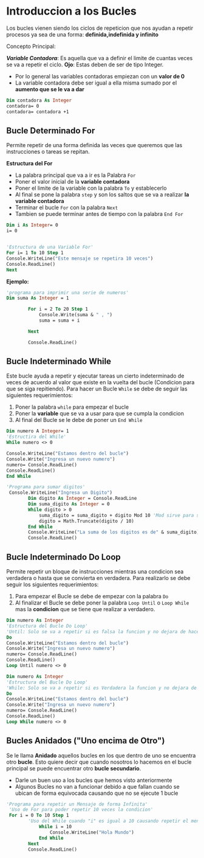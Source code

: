 # Introduccion a los Bucles
Los bucles vienen siendo los ciclos de repeticion que nos ayudan a repetir procesos ya sea de una forma: **definida,indefinida y infinito**

Concepto Principal:

**_Variable Contadora_**: Es aquella que va a definir el limite de cuantas veces se va a repetir el ciclo. **Ojo**: Estas deben de ser de tipo Integer.
- Por lo general las variables contadoras empiezan con un **valor de 0**
- La variable contadora debe ser igual a ella misma sumado por el **aumento que se le va a dar**
````vb
Dim contadora As Integer
contadora= 0
contadora= contadora +1
````
## Bucle Determinado For
Permite repetir de una forma definida las veces que queremos que las instrucciones o tareas se repitan.

**Estructura del For**
- La palabra principal que va a ir es la Palabra `For`
- Poner el valor inicial de la **variable contadora**
- Poner el limite de la variable con la palabra `To` y establecerlo
- Al final se pone la palabra `step` y son los saltos  que se va a realizar **la variable contadora**
- Terminar el bucle `For` con la palabra `Next`
- Tambien se puede terminar antes de tiempo con la palabra `End For`
```vb
Dim i As Integer= 0
i= 0


'Estructura de una Variable For'
For i= 1 To 10 Step 1
Console.WriteLine("Este mensaje se repetira 10 veces")
Console.ReadLine()
Next
```

**Ejemplo:**
```vb
'programa para imprimir una serie de numeros'
Dim suma As Integer = 1

        For i = 2 To 20 Step 1
            Console.Write(suma & " , ")
            suma = suma + i

        Next

        Console.ReadLine()

```

## Bucle Indeterminado While

Este bucle ayuda a repetir y ejecutar tareas un cierto indeterminado de veces de acuerdo al valor que existe en la vuelta del bucle (Condicion para que se siga repitiendo). Para hacer un Bucle `While` se debe de seguir las siguientes requerimientos:

1. Poner la palabra `while` para empezar el bucle
1. Poner la **variable** que se va a usar para que se cumpla la condicion
1. Al final del Bucle se le debe de poner un `End While`

```vb
Dim numero A Integer= 1
'Estructira del While'
While numero <> 0

Console.WriteLine("Estamos dentro del bucle")
Console.Write("Ingresa un nuevo numero")
numero= Console.ReadLine()
Console.ReadLine()
End While
```
```vb
'Programa para sumar digitos'
 Console.WriteLine("Ingresa un Digito")
        Dim digito As Integer = Console.ReadLine
        Dim suma_digito As Integer = 0
        While digito > 0
            suma_digito = suma_digito + digito Mod 10 'Mod sirve para sacar el residuo de una divicion'
            digito = Math.Truncate(digito / 10)
        End While
        Console.WriteLine("La suma de los digitos es de" & suma_digito)
        Console.ReadLine()
```

## Bucle Indeterminado Do Loop
Permite repetir un bloque de instrucciones mientras una condicion sea verdadera o hasta que se convierta en verdadera. Para realizarlo se debe seguir los siguientes requerimientos:
1. Para empezar el Bucle se debe de empezar con la palabra `Do`
1. Al finalizar el Bucle se debe poner la palabra `Loop Until` o `Loop While` mas la **condicion** que se tiene que realizar a verdadero.
```vb
Dim numero As Integer
'Estructura del Bucle Do Loop'
'Until: Solo se va a repetir si es falsa la funcion y no dejara de hacerlo hasta que se convierta en verdadero'
Do
Console.WriteLine("Estamos dentro del bucle")
Console.Write("Ingresa un nuevo numero")
numero= Console.ReadLine()
Console.ReadLine()
Loop Until numero <> 0
```
```vb
Dim numero As Integer
'Estructura del Bucle Do Loop'
'While: Solo se va a repetir si es Verdadera la funcion y no dejara de hacerlo hasta que se convierta en Falsa'
Do
Console.WriteLine("Estamos dentro del bucle")
Console.Write("Ingresa un nuevo numero")
numero= Console.ReadLine()
Console.ReadLine()
Loop While numero <> 0
```
## Bucles Anidados ("Uno encima de Otro")
Se le llama **Anidado** aquellos bucles en los que dentro de uno se encuentra otro **bucle**. Esto quiere decir que cuando nosotros lo hacemos en el bucle principal se puede encuentrar  otro **bucle secundario**.

- Darle un buen uso a los bucles que hemos visto anteriormente
- Algunos Bucles no van a funcionar debido a que fallan cuando se ubican de forma equivocada causando que no se ejecute 1 bucle
```vb
'Programa para repetir un Mensaje de forma Infinita'
 'Uso de For para poder repetir 10 veces la condicion'
 For i = 0 To 10 Step 1
        'Uso del While cuando "i" es igual a 10 causando repetir el mensaje infinitamente'
            While i = 10
                Console.WriteLine("Hola Mundo")
            End While
        Next
        Console.ReadLine()
```


